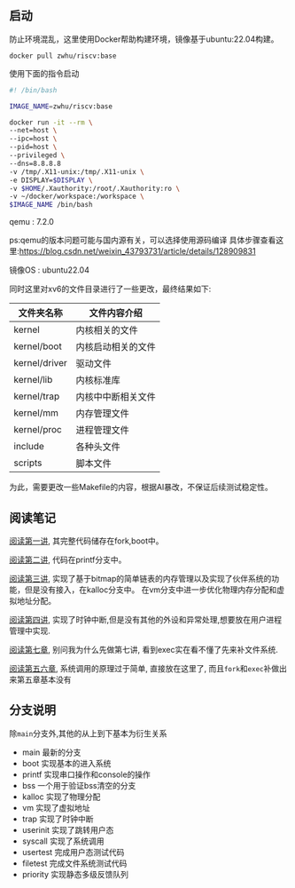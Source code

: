 ## 启动
防止环境混乱，这里使用Docker帮助构建环境，镜像基于ubuntu:22.04构建。
```shell
docker pull zwhu/riscv:base
```

使用下面的指令启动
```bash
#! /bin/bash

IMAGE_NAME=zwhu/riscv:base

docker run -it --rm \
--net=host \
--ipc=host \
--pid=host \
--privileged \
--dns=8.8.8.8 
-v /tmp/.X11-unix:/tmp/.X11-unix \
-e DISPLAY=$DISPLAY \
-v $HOME/.Xauthority:/root/.Xauthority:ro \
-v ~/docker/workspace:/workspace \
$IMAGE_NAME /bin/bash
```


qemu : 7.2.0

ps:qemu的版本问题可能与国内源有关，可以选择使用源码编译 具体步骤查看这里:https://blog.csdn.net/weixin_43793731/article/details/128909831

镜像OS : ubuntu22.04

同时这里对xv6的文件目录进行了一些更改，最终结果如下:

| 文件夹名称    | 文件内容介绍       |
| ------------- | ------------------ |
| kernel        | 内核相关的文件     |
| kernel/boot   | 内核启动相关的文件 |
| kernel/driver | 驱动文件           |
| kernel/lib    | 内核标准库         |
| kernel/trap   | 内核中中断相关文件 |
| kernel/mm     | 内存管理文件       |
| kernel/proc   | 进程管理文件       |
| include       | 各种头文件         |
| scripts       | 脚本文件           |

为此，需要更改一些Makefile的内容，根据AI暴改，不保证后续测试稳定性。



## 阅读笔记 
[阅读第一讲](docs/chapter1.md), 其完整代码储存在fork,boot中。

[阅读第二讲](docs/chapter2.md), 代码在printf分支中。

[阅读第三讲](docs/chapter3.md), 实现了基于bitmap的简单链表的内存管理以及实现了伙伴系统的功能，但是没有接入，在kalloc分支中。 在vm分支中进一步优化物理内存分配和虚拟地址分配。

[阅读第四讲](docs/chapter4.md), 实现了时钟中断,但是没有其他的外设和异常处理,想要放在用户进程管理中实现.

[阅读第七章](docs/chapter4.5.md), 别问我为什么先做第七讲, 看到exec实在看不懂了先来补文件系统.

[阅读第五六章](docs/chapter5&6.md), 系统调用的原理过于简单, 直接放在这里了, 而且`fork`和`exec`补做出来第五章基本没有

## 分支说明
除`main`分支外,其他的从上到下基本为衍生关系
- main 最新的分支
- boot 实现基本的进入系统
- printf 实现串口操作和console的操作
- bss 一个用于验证bss清空的分支
- kalloc 实现了物理分配
- vm 实现了虚拟地址
- trap 实现了时钟中断
- userinit 实现了跳转用户态
- syscall 实现了系统调用
- usertest 完成用户态测试代码
- filetest 完成文件系统测试代码
- priority 实现静态多级反馈队列

